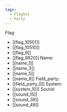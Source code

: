 ```yaml
---
tags:
  - FlagSet
  - Party
---
```

Flag:
- [[flag_10501]]
- [[flag_10510]]
- [[flag_9]]
- [[flag_9820]]
Name:
- [[name_1]]
- [[name_3]]
- [[name_5]]
- [[name_8]]
Field_party:
- [[field_party_0]]
System:
- [[system_10]]
Sound:
- [[sound_15]]
- [[sound_39]]
- [[sound_49]]
